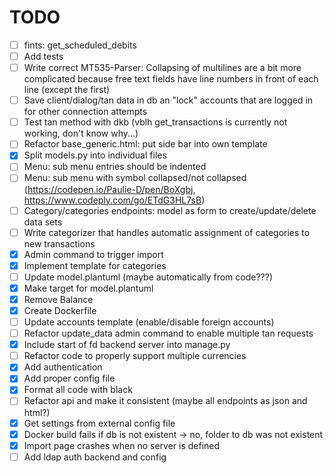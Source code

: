 # TODO

* [ ] fints: get_scheduled_debits
* [ ] Add tests
* [ ] Write correct MT535-Parser: Collapsing of multilines are a bit more complicated because free text fields have line numbers in front of each line (except the first)
* [ ] Save client/dialog/tan data in db an "lock" accounts that are logged in for other connection attempts
* [ ] Test tan method with dkb (vblh get_transactions is currently not working, don't know why...)
* [ ] Refactor base_generic.html: put side bar into own template
* [X] Split models.py into individual files
* [ ] Menu: sub menu entries should be indented
* [ ] Menu: sub menu with symbol collapsed/not collapsed (https://codepen.io/Paulie-D/pen/BoXgbj, https://www.codeply.com/go/ETdG3HL7sB)
* [ ] Category/categories endpoints: model as form to create/update/delete data sets
* [ ] Write categorizer that handles automatic assignment of categories to new transactions
* [X] Admin command to trigger import
* [X] Implement template for categories
* [ ] Update model.plantuml (maybe automatically from code???)
* [X] Make target for model.plantuml
* [X] Remove Balance
* [X] Create Dockerfile
* [ ] Update accounts template (enable/disable foreign accounts)
* [ ] Refactor update_data admin command to enable multiple tan requests
* [X] Include start of fd backend server into manage.py
* [ ] Refactor code to properly support multiple currencies
* [X] Add authentication
* [X] Add proper config file
* [X] Format all code with black
* [ ] Refactor api and make it consistent (maybe all endpoints as json and html?)
* [X] Get settings from external config file
* [X] Docker build fails if db is not existent -> no, folder to db was not existent
* [X] Import page crashes when no server is defined
* [ ] Add ldap auth backend and config
